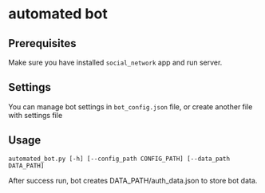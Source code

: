 # automated bot

## Prerequisites
Make sure you have installed `social_network` app and run server.

## Settings
You can manage bot settings in `bot_config.json` file, or create another file with settings file

## Usage
```shell script
automated_bot.py [-h] [--config_path CONFIG_PATH] [--data_path DATA_PATH]
```
After success run, bot creates DATA_PATH/auth_data.json to store bot data.
